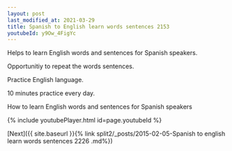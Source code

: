 ```yaml
---
layout: post
last_modified_at: 2021-03-29
title: Spanish to English learn words sentences 2153 
youtubeId: y9Ow_4FigYc
---
```

 
 
Helps to learn English words and sentences for Spanish speakers.

Opportunitiy to repeat the words sentences. 

Practice English language. 
 
10 minutes practice every day. 
 
How to learn English words and sentences for Spanish speakers 
 
{% include youtubePlayer.html id=page.youtubeId %}
 
 
[Next]({{ site.baseurl }}{% link  split2/_posts/2015-02-05-Spanish to english learn words sentences 2226 .md%})
 

